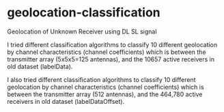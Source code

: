 # geolocation-classification

Geolocation of Unknown Receiver using DL SL signal

I tried different classification algorithms to classify 10 different geolocation by channel characteristics (channel coefficients) which is between the transmitter array (5x5x5=125 antennas), and the 10657 active receivers in old dataset (labelData).

I also tried different classification algorithms to classify 10 different geolocation by channel characteristics (channel coefficients) which is between the transmitter array (512 antennas), and the 464,780 active receivers in old dataset (labelDataOffset).
